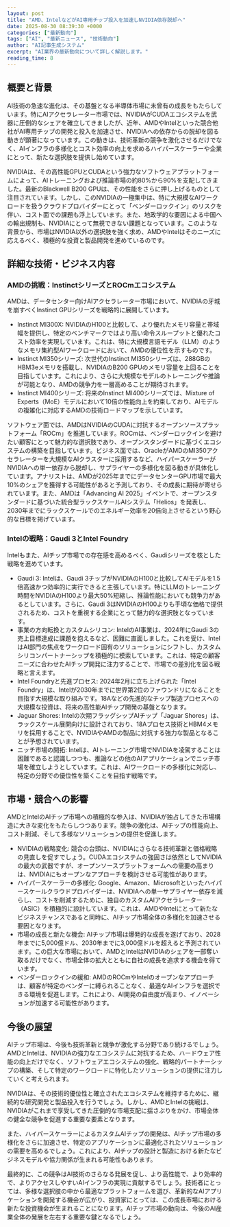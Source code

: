 ```yaml
---
layout: post
title: "AMD、IntelなどがAI専用チップ投入を加速しNVIDIA依存脱却へ"
date: 2025-08-30 08:39:30 +0000
categories: ["最新動向"]
tags: ["AI", "最新ニュース", "技術動向"]
author: "AI記事生成システム"
excerpt: "AI業界の最新動向について詳しく解説します。"
reading_time: 8
---
```


## 概要と背景

AI技術の急速な進化は、その基盤となる半導体市場に未曾有の成長をもたらしています。特にAIアクセラレーター市場では、NVIDIAがCUDAエコシステムを武器に圧倒的なシェアを確立してきましたが、近年、AMDやIntelといった競合他社がAI専用チップの開発と投入を加速させ、NVIDIAへの依存からの脱却を図る動きが顕著になっています。この動きは、技術革新の競争を激化させるだけでなく、AIインフラの多様化とコスト効率の向上を求めるハイパースケーラーや企業にとって、新たな選択肢を提供し始めています。

NVIDIAは、その高性能GPUとCUDAという強力なソフトウェアプラットフォームによって、AIトレーニングおよび推論市場の約80%から90%を支配してきました。最新のBlackwell B200 GPUは、その性能をさらに押し上げるものとして注目されています。しかし、このNVIDIAの一極集中は、特に大規模なAIワークロードを扱うクラウドプロバイダーにとって「ベンダーロックイン」のリスクを伴い、コスト面での課題も浮上しています。また、地政学的な要因による中国への輸出規制も、NVIDIAにとって無視できない課題となっています。このような背景から、市場はNVIDIA以外の選択肢を強く求め、AMDやIntelはそのニーズに応えるべく、積極的な投資と製品開発を進めているのです。

## 詳細な技術・ビジネス内容

### AMDの挑戦：InstinctシリーズとROCmエコシステム

AMDは、データセンター向けAIアクセラレーター市場において、NVIDIAの牙城を崩すべくInstinct GPUシリーズを戦略的に展開しています。

*   Instinct MI300X: NVIDIAのH100と比較して、より優れたメモリ容量と帯域幅を提供し、特定のベンチマークではより高い命令スループットと優れたコスト効率を実現しています。これは、特に大規模言語モデル（LLM）のようなメモリ集約型AIワークロードにおいて、AMDの優位性を示すものです。
*   Instinct MI350シリーズ: 次世代のInstinct MI350シリーズは、288GBのHBM3eメモリを搭載し、NVIDIAのB200 GPUのメモリ容量を上回ることを目指しています。これにより、さらに大規模なモデルのトレーニングや推論が可能となり、AMDの競争力を一層高めることが期待されます。
*   Instinct MI400シリーズ: 将来のInstinct MI400シリーズでは、Mixture of Experts（MoE）モデルにおいて10倍の性能向上を約束しており、AIモデルの複雑化に対応するAMDの技術ロードマップを示しています。

ソフトウェア面では、AMDはNVIDIAのCUDAに対抗するオープンソースプラットフォーム「ROCm」を推進しています。ROCmは、ベンダーロックインを避けたい顧客にとって魅力的な選択肢であり、オープンスタンダードに基づくエコシステムの構築を目指しています。ビジネス面では、OracleがAMDのMI350アクセラレーターを大規模なAIクラスターに採用するなど、ハイパースケーラーがNVIDIAへの単一依存から脱却し、サプライヤーの多様化を図る動きが具体化しています。アナリストは、AMDが2025年までにデータセンターGPU市場で最大10%のシェアを獲得する可能性があると予測しており、その成長に期待が寄せられています。また、AMDは「Advancing AI 2025」イベントで、オープンスタンダードに基づいた統合型ラックスケールAIシステム「Helios」を発表し、2030年までにラックスケールでのエネルギー効率を20倍向上させるという野心的な目標を掲げています。

### Intelの戦略：Gaudi 3とIntel Foundry

Intelもまた、AIチップ市場での存在感を高めるべく、Gaudiシリーズを核とした戦略を進めています。

*   Gaudi 3: Intelは、Gaudi 3チップがNVIDIAのH100と比較してAIモデルを1.5倍高速かつ効率的に実行できると主張しています。特にLLMのトレーニング時間をNVIDIAのH100より最大50%短縮し、推論性能においても競争力があるとしています。さらに、Gaudi 3はNVIDIAのH100よりも手頃な価格で提供されるため、コストを重視する企業にとって魅力的な選択肢となっています。
*   事業の方向転換とカスタムシリコン: IntelのAI事業は、2024年にGaudi 3の売上目標達成に課題を抱えるなど、困難に直面しました。これを受け、IntelはAI部門の焦点をワークロード固有のソリューションにシフトし、カスタムシリコンパートナーシップを積極的に模索しています。これは、特定の顧客ニーズに合わせたAIチップ開発に注力することで、市場での差別化を図る戦略と言えます。
*   Intel Foundryと先進プロセス: 2024年2月に立ち上げられた「Intel Foundry」は、Intelが2030年までに世界第2位のファウンドリになることを目指す大規模な取り組みです。18Aなどの先進的なチップ製造プロセスへの大規模な投資は、将来の高性能AIチップ開発の基盤となります。
*   Jaguar Shores: Intelの次期フラッグシップAIチップ「Jaguar Shores」は、ラックスケール展開向けに設計されており、18Aプロセス技術とHBM4メモリを採用することで、NVIDIAやAMDの製品に対抗する強力な製品となることが予想されています。
*   ニッチ市場の開拓: Intelは、AIトレーニング市場でNVIDIAを凌駕することは困難であると認識しつつも、推論などの他のAIアプリケーションでニッチ市場を確立しようとしています。これは、AIワークロードの多様化に対応し、特定の分野での優位性を築くことを目指す戦略です。

## 市場・競合への影響

AMDとIntelのAIチップ市場への積極的な参入は、NVIDIAが独占してきた市場構造に大きな変化をもたらしつつあります。競争の激化は、AIチップの性能向上、コスト削減、そして多様なソリューションの提供を促進します。

*   NVIDIAの戦略変化: 競合の台頭は、NVIDIAにさらなる技術革新と価格戦略の見直しを促すでしょう。CUDAエコシステムの強固さは依然としてNVIDIAの最大の武器ですが、オープンソースプラットフォームへの需要の高まりは、NVIDIAにもオープンなアプローチを検討させる可能性があります。
*   ハイパースケーラーの多様化: Google、Amazon、Microsoftといったハイパースケールクラウドプロバイダーは、NVIDIAへの単一サプライヤー依存を減らし、コストを削減するために、独自のカスタムAIアクセラレーター（ASIC）を積極的に設計しています。これは、AMDやIntelにとって新たなビジネスチャンスであると同時に、AIチップ市場全体の多様化を加速させる要因となります。
*   市場の成長と新たな機会: AIチップ市場は爆発的な成長を遂げており、2028年までに5,000億ドル、2030年までに3,000億ドルを超えると予測されています。この巨大な市場において、AMDとIntelはNVIDIAのシェアを一部奪い取るだけでなく、市場全体の拡大とともに自社の成長を追求する機会を得ています。
*   ベンダーロックインの緩和: AMDのROCmやIntelのオープンなアプローチは、顧客が特定のベンダーに縛られることなく、最適なAIインフラを選択できる環境を促進します。これにより、AI開発の自由度が高まり、イノベーションが加速する可能性があります。

## 今後の展望

AIチップ市場は、今後も技術革新と競争が激化する分野であり続けるでしょう。AMDとIntelは、NVIDIAの強力なエコシステムに対抗するため、ハードウェア性能の向上だけでなく、ソフトウェアエコシステムの強化、戦略的パートナーシップの構築、そして特定のワークロードに特化したソリューションの提供に注力していくと考えられます。

NVIDIAは、その技術的優位性と確立されたエコシステムを維持するために、継続的な研究開発と製品投入を行うでしょう。しかし、AMDとIntelの挑戦は、NVIDIAがこれまで享受してきた圧倒的な市場支配に揺さぶりをかけ、市場全体の健全な競争を促進する重要な要素となります。

また、ハイパースケーラーによるカスタムAIチップの開発は、AIチップ市場の多様化をさらに加速させ、特定のアプリケーションに最適化されたソリューションの需要を高めるでしょう。これにより、AIチップの設計と製造における新たなビジネスモデルや協力関係が生まれる可能性もあります。

最終的に、この競争はAI技術のさらなる発展を促し、より高性能で、より効率的で、よりアクセスしやすいAIインフラの実現に貢献するでしょう。技術者にとっては、多様な選択肢の中から最適なプラットフォームを選び、革新的なAIアプリケーションを開発する機会が広がり、投資家にとっては、この成長市場における新たな投資機会が生まれることになります。AIチップ市場の動向は、今後のAI産業全体の発展を左右する重要な鍵となるでしょう。
